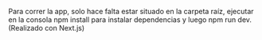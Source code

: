 Para correr la app, solo hace falta estar situado en la carpeta raíz, ejecutar en la consola npm install para instalar dependencias y luego npm run dev.
(Realizado con Next.js)
